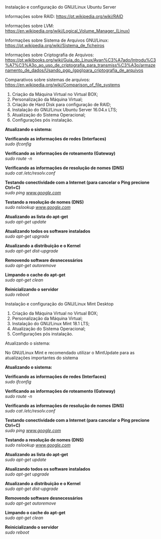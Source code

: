 Instalação e configuração do GNU/Linux Ubuntu Server

Informações sobre RAID: https://pt.wikipedia.org/wiki/RAID

Informações sobre LVM: https://en.wikipedia.org/wiki/Logical_Volume_Manager_(Linux)

Informações sobre Sistema de Arquivos GNU/Linux: https://pt.wikipedia.org/wiki/Sistema_de_ficheiros

Informações sobre Criptografia de Arquivos: https://pt.wikibooks.org/wiki/Guia_do_Linux/Avan%C3%A7ado/Introdu%C3%A7%C3%A3o_ao_uso_de_criptografia_para_transmiss%C3%A3o/armazenamento_de_dados/Usando_pgp_(gpg)para_criptografia_de_arquivos

Comparativos sobre sistemas de arquivos: https://en.wikipedia.org/wiki/Comparison_of_file_systems

01. Criação da Máquina Virtual no Virtual BOX;
02. Personalização da Máquina Virtual;
03. Criação de Hard Disk para configuração de RAID;
04. Instalação do GNU/Linux Ubuntu Server 16.04.x LTS;
05. Atualização do Sistema Operacional;
06. Configurações pós instalação.

<b>Atualizando o sistema:</b>

<b>Verificando as informações de redes (Interfaces)</b><br>
<i>sudo ifconfig</i>

<b>Verificando as informações de roteamento (Gateway)</b><br>
<i>sudo route -n</i>

<b>Verificando as informações de resolução de nomes (DNS)</b><br>
<i>sudo cat /etc/resolv.conf</i>

<b>Testando conectividade com a Internet (para cancelar o Ping precione Ctrl+C)</b><br>
<i>sudo ping www.google.com</i>

<b>Testando a resolução de nomes (DNS)</b><br>
<i>sudo nslookup www.google.com</i>

<b>Atualizando as lista do apt-get</b><br>
<i>sudo apt-get update</i>

<b>Atualizando todos os software instalados</b><br>
<i>sudo apt-get upgrade</i>

<b>Atualizando a distribuição e o Kernel</b><br>
<i>sudo apt-get dist-upgrade</i>

<b>Removendo software desnecessários</b><br>
<i>sudo apt-get autoremove</i>

<b>Limpando o cache do apt-get</b><br>
<i>sudo apt-get clean</i>

<b>Reinicializando o servidor</b><br>
<i>sudo reboot</i>

Instalação e configuração do GNU/Linux Mint Desktop

01. Criação da Máquina Virtual no Virtual BOX;
02. Personalização da Máquina Virtual;
04. Instalação do GNU/Linux Mint 18.1 LTS;
05. Atualização do Sistema Operacional;
06. Configurações pós instalação.

Atualizando o sistema:

No GNU/Linux Mint e recomendado utilizar o MintUpdate para as atualizações importantes do sistema

<b>Atualizando o sistema:</b>

<b>Verificando as informações de redes (Interfaces)</b><br>
<i>sudo ifconfig</i>

<b>Verificando as informações de roteamento (Gateway)</b><br>
<i>sudo route -n</i>

<b>Verificando as informações de resolução de nomes (DNS)</b><br>
<i>sudo cat /etc/resolv.conf</i>

<b>Testando conectividade com a Internet (para cancelar o Ping precione Ctrl+C)</b><br>
<i>sudo ping www.google.com</i>

<b>Testando a resolução de nomes (DNS)</b><br>
<i>sudo nslookup www.google.com</i>

<b>Atualizando as lista do apt-get</b><br>
<i>sudo apt-get update</i>

<b>Atualizando todos os software instalados</b><br>
<i>sudo apt-get upgrade</i>

<b>Atualizando a distribuição e o Kernel</b><br>
<i>sudo apt-get dist-upgrade</i>

<b>Removendo software desnecessários</b><br>
<i>sudo apt-get autoremove</i>

<b>Limpando o cache do apt-get</b><br>
<i>sudo apt-get clean</i>

<b>Reinicializando o servidor</b><br>
<i>sudo reboot</i>
